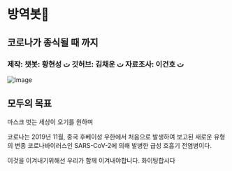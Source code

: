 # 방역봇👀
## 코로나가 종식될 때 까지
### 제작: 챗봇: 황현성 ت 깃허브: 김채운 ت 자료조사: 이건호 ت
![Image](https://cdn.pixabay.com/photo/2021/02/22/00/06/disinfection-6038290_960_720.jpg)

 
 


## 모두의 목표

마스크 벗는 세상이 오기를 원하며

코로나는 
2019년 11월, 중국 후베이성 우한에서 처음으로 발생하여 보고된 새로운 유형의 변종 코로나바이러스인 SARS-CoV-2에 의해 발병한 급성 호흡기 전염병이다.

이것을 이겨내기위해선 우리가 함께 이겨내야합니다. 화이팅합시다
